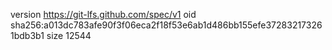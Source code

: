 version https://git-lfs.github.com/spec/v1
oid sha256:a013dc783afe90f3f06eca2f18f53e6ab1d486bb155efe372832173261bdb3b1
size 12544
